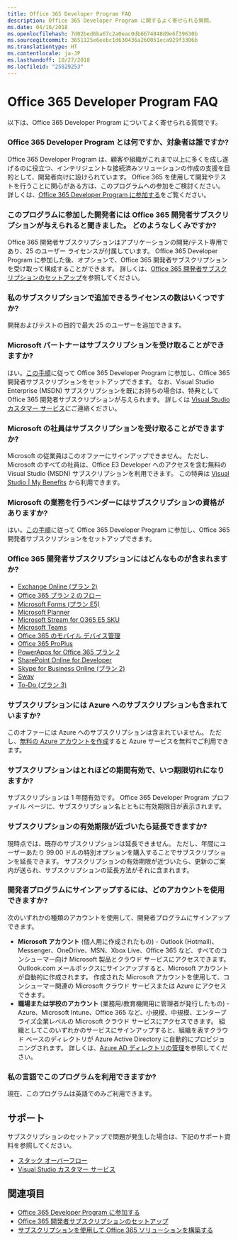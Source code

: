 ```yaml
---
title: Office 365 Developer Program FAQ
description: Office 365 Developer Program に関するよく寄せられる質問。
ms.date: 04/16/2018
ms.openlocfilehash: 7d02bed6ba67c2a0eac0db6674848d9e6f39630b
ms.sourcegitcommit: 3651125e6eebc1d630436a260051eca929f3306b
ms.translationtype: HT
ms.contentlocale: ja-JP
ms.lasthandoff: 10/27/2018
ms.locfileid: "25829253"
---
```

# <a name="office-365-developer-program-faq"></a>Office 365 Developer Program FAQ


以下は、Office 365 Developer Program についてよく寄せられる質問です。

### <a name="what-is-the-office-365-developer-program-and-who-should-join-it"></a>Office 365 Developer Program とは何ですか、対象者は誰ですか?

Office 365 Developer Program は、顧客や組織がこれまで以上に多くを成し遂げるのに役立つ、インテリジェントな接続済みソリューションの作成の支援を目的として、開発者向けに設けられています。 Office 365 を使用して開発やテストを行うことに関心がある方は、このプログラムへの参加をご検討ください。 詳しくは、[Office 365 Developer Program に参加する](office-365-developer-program.md)をご覧ください。
 
### <a name="i-heard-that-developers-can-receive-an-office-365-developer-subscription-if-they-join-the-program-how-does-that-work"></a>このプログラムに参加した開発者には Office 365 開発者サブスクリプションが与えられると聞きました。 どのようなしくみですか?  

Office 365 開発者サブスクリプションはアプリケーションの開発/テスト専用であり、25 のユーザー ライセンスが付属しています。 Office 365 Developer Program に参加した後、オプションで、Office 365 開発者サブスクリプションを受け取って構成することができます。 詳しくは、[Office 365 開発者サブスクリプションのセットアップ](office-365-developer-program-get-started.md)を参照してください。

### <a name="how-many-licenses-can-i-add-with-my-subscription"></a>私のサブスクリプションで追加できるライセンスの数はいくつですか?

開発およびテストの目的で最大 25 のユーザーを追加できます。 

### <a name="as-a-microsoft-partner-can-i-receive-a-subscription"></a>Microsoft パートナーはサブスクリプションを受け取ることができますか? 

はい。[この手順](office-365-developer-program.md)に従って Office 365 Developer Program に参加し、Office 365 開発者サブスクリプションをセットアップできます。 なお、Visual Studio Enterprise (MSDN) サブスクリプションを既にお持ちの場合は、特典として Office 365 開発者サブスクリプションが与えられます。 詳しくは [Visual Studio カスタマー サービス](https://www.visualstudio.com/subscriptions/support/)にご連絡ください。 

### <a name="as-a-microsoft-full-time-employee-can-i-receive-a-subscription"></a>Microsoft の社員はサブスクリプションを受け取ることができますか?

Microsoft の従業員はこのオファーにサインアップできません。 ただし、Microsoft のすべての社員は、Office E3 Developer へのアクセスを含む無料の Visual Studio (MSDN) サブスクリプションを利用できます。 この特典は [Visual Studio | My Benefits](https://my.visualstudio.com/benefits) から利用できます。

### <a name="as-a-vendor-working-at-microsoft-do-i-qualify-for-a-subscription"></a>Microsoft の業務を行うベンダーにはサブスクリプションの資格がありますか?

はい。[この手順](office-365-developer-program.md)に従って Office 365 Developer Program に参加し、Office 365 開発者サブスクリプションをセットアップできます。

### <a name="whats-included-in-the-office-365-developer-subscription"></a>Office 365 開発者サブスクリプションにはどんなものが含まれますか?

- [Exchange Online (プラン 2)](https://products.office.com/ja-JP/exchange/compare-microsoft-exchange-online-plans)
- [Office 365 プラン 2 のフロー](https://flow.microsoft.com/ja-JP/pricing/)
- 
  [Microsoft Forms (プラン E5)](https://support.office.com/en-us/article/Frequently-asked-questions-about-Microsoft-Forms-495c4242-6102-40a0-add8-df05ed6af61c?ui=en-US&rs=en-US&ad=US)
- 
  [Microsoft Planner](https://products.office.com/en-us/compare-all-microsoft-office-products?tab=2)
- [Microsoft Stream for O365 E5 SKU](https://products.office.com/ja-JP/business/office-365-enterprise-e5-business-software)
- [Microsoft Teams](https://products.office.com/ja-JP/business/office-365-enterprise-e5-business-software)
- [Office 365 のモバイル デバイス管理](https://support.office.com/ja-JP/article/Set-up-Mobile-Device-Management-MDM-in-Office-365-dd892318-bc44-4eb1-af00-9db5430be3cd)
- [Office 365 ProPlus](https://products.office.com/ja-JP/business/office-365-proplus-business-software)
- [PowerApps for Office 365 プラン 2](https://powerapps.microsoft.com/ja-JP/pricing/)
- [SharePoint Online for Developer](https://products.office.com/ja-JP/SharePoint/compare-sharepoint-plans)
- [Skype for Business Online (プラン 2)](https://products.office.com/ja-JP/skype-for-business/online-meeting-solutions)
- [Sway](https://sway.com/)
- [To-Do (プラン 3)](https://todo.microsoft.com/en-us)

### <a name="does-the-subscription-also-include-a-subscription-to-azure"></a>サブスクリプションには Azure へのサブスクリプションも含まれていますか?

このオファーには Azure へのサブスクリプションは含まれていません。 ただし、[無料の Azure アカウントを作成](https://azure.microsoft.com/ja-JP/free/)すると Azure サービスを無料でご利用できます。 

### <a name="how-long-is-my-subscription-good-for-and-when-does-it-expire"></a>サブスクリプションはとれほどの期間有効で、いつ期限切れになりますか?

サブスクリプションは 1 年間有効です。 Office 365 Developer Program プロファイル ページに、サブスクリプション名とともに有効期限日が表示されます。

### <a name="when-my-subscription-is-about-to-expire-can-i-extend-it"></a>サブスクリプションの有効期限が近づいたら延長できますか?

現時点では、既存のサブスクリプションは延長できません。 ただし、年間にユーザーあたり 99.00 ドルの特別オプションを購入することでサブスクリプションを延長できます。 サブスクリプションの有効期限が近づいたら、更新のご案内が送られ、サブスクリプションの延長方法がそれに含まれます。

<a name="account-types"> </a>

### <a name="what-account-can-i-use-to-sign-up-for-the-developer-program"></a>開発者プログラムにサインアップするには、どのアカウントを使用できますか?

次のいずれかの種類のアカウントを使用して、開発者プログラムにサインアップできます。

- **Microsoft アカウント** (個人用に作成されたもの) - Outlook (Hotmail)、Messenger、OneDrive、MSN、Xbox Live、Office 365 など、すべてのコンシューマー向け Microsoft 製品とクラウド サービスにアクセスできます。 Outlook.com メールボックスにサインアップすると、Microsoft アカウントが自動的に作成されます。 作成された Microsoft アカウントを使用して、コンシューマー関連の Microsoft クラウド サービスまたは Azure にアクセスできます。 
- **職場または学校のアカウント** (業務用/教育機関用に管理者が発行したもの) - Azure、Microsoft Intune、Office 365 など、小規模、中規模、エンタープライズ企業レベルの Microsoft クラウド サービスにアクセスできます。 組織としてこのいずれかのサービスにサインアップすると、組織を表すクラウド ベースのディレクトリが Azure Active Directory に自動的にプロビジョニングされます。 詳しくは、[Azure AD ディレクトリの管理](https://docs.microsoft.com/ja-JP/azure/active-directory/active-directory-administer)を参照してください。

### <a name="is-the-program-available-in-my-language"></a>私の言語でこのプログラムを利用できますか?

現在、このプログラムは英語でのみご利用できます。


## <a name="support"></a>サポート

サブスクリプションのセットアップで問題が発生した場合は、下記のサポート資料を参照してください。 
- [スタック オーバーフロー](https://stackoverflow.com/questions)   
- [Visual Studio カスタマー サービス](https://www.visualstudio.com/subscriptions/support/)

## <a name="see-also"></a>関連項目

- [Office 365 Developer Program に参加する](office-365-developer-program.md)
- [Office 365 開発者サブスクリプションのセットアップ](office-365-developer-program-get-started.md)
- [サブスクリプションを使用して Office 365 ソリューションを構築する](build-office-365-solutions.md)


 

 

 

 

 

 
